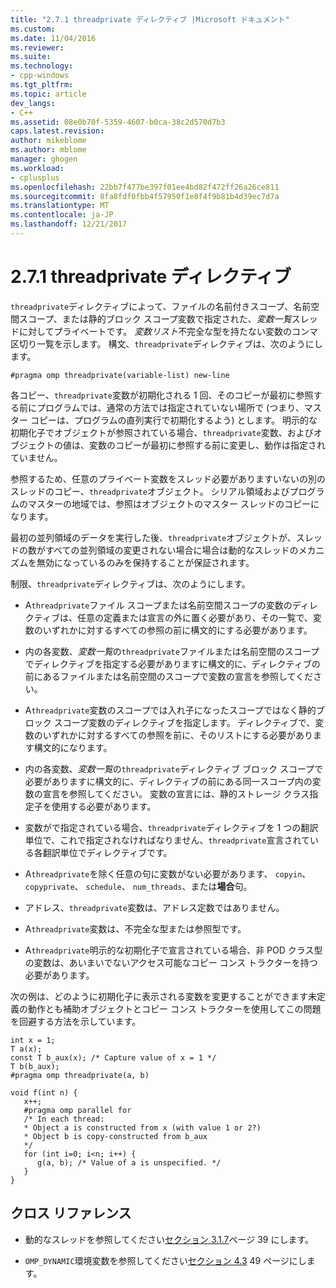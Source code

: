 ```yaml
---
title: "2.7.1 threadprivate ディレクティブ |Microsoft ドキュメント"
ms.custom: 
ms.date: 11/04/2016
ms.reviewer: 
ms.suite: 
ms.technology:
- cpp-windows
ms.tgt_pltfrm: 
ms.topic: article
dev_langs:
- C++
ms.assetid: 08e0b70f-5359-4607-b0ca-38c2d570d7b3
caps.latest.revision: 
author: mikeblome
ms.author: mblome
manager: ghogen
ms.workload:
- cplusplus
ms.openlocfilehash: 22bb7f477be397f01ee4bd82f472ff26a26ce811
ms.sourcegitcommit: 8fa8fdf0fbb4f57950f1e8f4f9b81b4d39ec7d7a
ms.translationtype: MT
ms.contentlocale: ja-JP
ms.lasthandoff: 12/21/2017
---
```

# <a name="271-threadprivate-directive"></a>2.7.1 threadprivate ディレクティブ
`threadprivate`ディレクティブによって、ファイルの名前付きスコープ、名前空間スコープ、または静的ブロック スコープ変数で指定された、*変数一覧*スレッドに対してプライベートです。 *変数リスト*不完全な型を持たない変数のコンマ区切り一覧を示します。 構文、`threadprivate`ディレクティブは、次のようにします。  
  
```  
#pragma omp threadprivate(variable-list) new-line  
```  
  
 各コピー、`threadprivate`変数が初期化される 1 回、そのコピーが最初に参照する前にプログラムでは、通常の方法では指定されていない場所で (つまり、マスター コピーは、プログラムの直列実行で初期化するよう) とします。 明示的な初期化子でオブジェクトが参照されている場合、`threadprivate`変数、およびオブジェクトの値は、変数のコピーが最初に参照する前に変更し、動作は指定されていません。  
  
 参照するため、任意のプライベート変数をスレッド必要がありますいないの別のスレッドのコピー、`threadprivate`オブジェクト。 シリアル領域およびプログラムのマスターの地域では、参照はオブジェクトのマスター スレッドのコピーになります。  
  
 最初の並列領域のデータを実行した後、`threadprivate`オブジェクトが、スレッドの数がすべての並列領域の変更されない場合に場合は動的なスレッドのメカニズムを無効になっているのみを保持することが保証されます。  
  
 制限、`threadprivate`ディレクティブは、次のようにします。  
  
-   A`threadprivate`ファイル スコープまたは名前空間スコープの変数のディレクティブは、任意の定義または宣言の外に置く必要があり、その一覧で、変数のいずれかに対するすべての参照の前に構文的にする必要があります。  
  
-   内の各変数、*変数一覧*の`threadprivate`ファイルまたは名前空間のスコープでディレクティブを指定する必要がありますに構文的に、ディレクティブの前にあるファイルまたは名前空間のスコープで変数の宣言を参照してください。  
  
-   A`threadprivate`変数のスコープでは入れ子になったスコープではなく静的ブロック スコープ変数のディレクティブを指定します。 ディレクティブで、変数のいずれかに対するすべての参照を前に、そのリストにする必要があります構文的になります。  
  
-   内の各変数、*変数一覧*の`threadprivate`ディレクティブ ブロック スコープで必要がありますに構文的に、ディレクティブの前にある同一スコープ内の変数の宣言を参照してください。 変数の宣言には、静的ストレージ クラス指定子を使用する必要があります。  
  
-   変数がで指定されている場合、`threadprivate`ディレクティブを 1 つの翻訳単位で、これで指定されなければなりません、`threadprivate`宣言されている各翻訳単位でディレクティブです。  
  
-   A`threadprivate`を除く任意の句に変数がない必要があります、 `copyin`、 `copyprivate`、 `schedule`、 `num_threads`、または**場合**句。  
  
-   アドレス、`threadprivate`変数は、アドレス定数ではありません。  
  
-   A`threadprivate`変数は、不完全な型または参照型です。  
  
-   A`threadprivate`明示的な初期化子で宣言されている場合、非 POD クラス型の変数は、あいまいでないアクセス可能なコピー コンス トラクターを持つ必要があります。  
  
 次の例は、どのように初期化子に表示される変数を変更することができます未定義の動作とも補助オブジェクトとコピー コンス トラクターを使用してこの問題を回避する方法を示しています。  
  
```  
int x = 1;  
T a(x);  
const T b_aux(x); /* Capture value of x = 1 */  
T b(b_aux);  
#pragma omp threadprivate(a, b)  
  
void f(int n) {  
   x++;  
   #pragma omp parallel for  
   /* In each thread:  
   * Object a is constructed from x (with value 1 or 2?)  
   * Object b is copy-constructed from b_aux  
   */  
   for (int i=0; i<n; i++) {  
      g(a, b); /* Value of a is unspecified. */  
   }  
}  
```  
  
## <a name="cross-references"></a>クロス リファレンス  
  
-   動的なスレッドを参照してください[セクション 3.1.7](../../parallel/openmp/3-1-7-omp-set-dynamic-function.md)ページ 39 にします。  
  
-   `OMP_DYNAMIC`環境変数を参照してください[セクション 4.3](../../parallel/openmp/4-3-omp-dynamic.md) 49 ページにします。